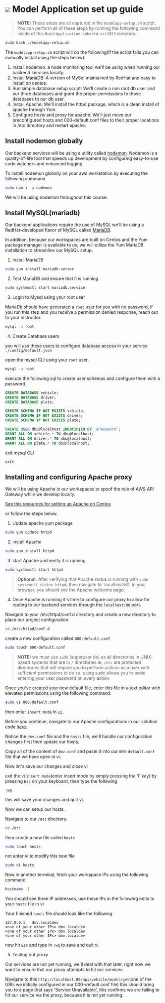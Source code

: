 # ![](https://ga-dash.s3.amazonaws.com/production/assets/logo-9f88ae6c9c3871690e33280fcf557f33.png) Model Application set up guide

> **NOTE:** These steps are all captured in the `modelapp-setup.sh` script. You can perform all of these steps by running the following command inside of this `ModelApplication-cohort4-oct2023` directory. 

```bash
sudo bash ./modelapp-setup.sh
```

The `modelapp-setup.sh` script will do the following(If the script fails you can manually install using the steps below).

1.  Install nodemon: a node monitoring tool we'll be using when running our backend services locally.
2.  Install MariaDB: A version of MySql maintained by RedHat and easy to install on centos. 
3.  Run simple database setup script: We'll create a non root db user and our three databases and grant the proper permissions to those databases to our db user.
4.  Install Apache: We'll install the httpd package, which is a clean install of apache through Yum. 
5.  Configure hosts and proxy for apache: We'll just move our preconfigured hosts and 000-default.conf files to their proper locations in /etc directory and restart apache.


## Install nodemon globally

Our backend services will be using a utility called [nodemon](https://www.npmjs.com/package/nodemon). Nodemon is a quality-of-life tool that speeds up development by configuring easy-to-use code watchers and enhanced logging.

To install nodemon globally on your aws workstation by executing the following command

```bash
sudo npm i -g nodemon
```

We will be using nodemon throughout this course.

## Install MySQL(mariadb)

Our backend applications require the use of MySQl, we'll be using a RedHat-developed flavor of MySQL called [MariaDB](https://mariadb.org/).

In addition, because our workspaces are built on Centos and the Yum package manager is available to us, we will utilize the Yum MariaDB installation to streamline our MySQL setup.

1.  Install MariaDB

```bash
sudo yum install mariadb-server
```

2. Test MariaDB and ensure that it is running

```bash
sudo systemctl start mariadb.service
```

3. Login to Mysql using your root user

MariaDb should have generated a `root` user for you with no password, if you run this step and you receive a permission denied response, reach out to your instructor.

```bash
mysql -u root
```

4.  Create Database users

you will use these users to configure database access in your service `./config/default.json`

open the mysql CLI using your `root` user.

```bash
mysql -u root
```

execute the following sql to create user schemas and configure them with a password.

```sql
CREATE DATABASE vehicle;
CREATE DATABASE driver;
CREATE DATABASE plate;

CREATE SCHEMA IF NOT EXISTS vehicle;
CREATE SCHEMA IF NOT EXISTS driver;
CREATE SCHEMA IF NOT EXISTS plate;

CREATE USER dbu@localhost IDENTIFIED BY 'aPassword';
GRANT ALL ON vehicle.* TO dbu@localhost;
GRANT ALL ON driver.* TO dbu@localhost;
GRANT ALL ON plate.* TO dbu@localhost;
```

exit mysql CLI

```
exit
```


## Installing and configuring Apache proxy

We will be using Apache in our workspaces to spoof the role of AWS API Gateway while we develop locally.

[See this resources for setting up Apache on Centos](https://www.digitalocean.com/community/tutorials/how-to-install-the-apache-web-server-on-centos-7)

or follow the steps below.

1.  Update apache yum package

```bash
sudo yum update httpd
```

2.  install Apache

```bash
sudo yum install httpd
```

3. start Apache and verify it is running

```bash
sudo systemctl start httpd
```

> **Optional:** After verifying that Apache status is running with `sudo systemctl status httpd`, then navigate to `localhost:80' in your browser; you should see the Apache welcome page.

4. Once Apache is running it's time to configure our proxy to allow for routing to our backend services through the `localhost:80` port.

Navigate to your /etc/httpd/conf.d directory and create a new directory to place our project configuration

```bash
cd /etc/httpd/conf.d
```

create a new configuration called `000-default.conf`

```bash
sudo touch 000-default.conf
```

> **NOTE:** we must use `sudo` (superuser do) as all directories in UNIX-based systems that are in `/` directories ie: `/etc` are protected directories that will require you to perform actions as a user with sufficient permissions to do so, using sudo allows you to avoid entering your user password on every action.

Once you've created your new default file, enter this file in a text editor with elevated permissions using the following command.

```bash
sudo vi 000-default.conf
```

then enter `insert mode` in [`vi`](https://www.redhat.com/sysadmin/introduction-vi-editor).

Before you continue, navigate to our Apache configurations in our solution code [here](https://git.generalassemb.ly/ModernEngineering/ModelApplicationDMV/tree/main/solution_code/etc).

Notice the `dmv.conf` file and the `hosts` file, we'll handle our configuration changes first then update our hosts.

Copy all of the content of `dmv.conf` and paste it into our `000-default.conf` file that we have open in vi.

Now let's save our changes and close vi

exit the vi `insert mode`(enter insert mode by simply pressing the 'i' key) by pressing `Esc` on your keyboard, then type the following

```
:wq
```

this will save your changes and quit vi.

Now we can setup our hosts.

Navigate to our `/etc` directory.

```bash
cd /etc
```

then create a new file called `hosts`

```bash
sudo touch hosts
```

not enter vi to modify this new file

```bash
sudo vi hosts
```

Now in another terminal, fetch your workspace IPs using the following command

```bash
hostname -I
```
You should see three IP addresses, use these IPs in the following edits to your `hosts` file in vi

Your finished `hosts` file should look like the following

```
127.0.0.1   dmv.localdev
<one of your other IPs> dmv.localdev
<one of your other IPs> dmv.localdev
<one of your other IPs> dmv.localdev
```

now hit `Esc` and type in `:wq` to save and quit vi.

5.  Testing out proxy

Our services are not yet running, we'll deal with that later, right now we want to ensure that our proxy attempts to hit our services.

Navigate to this `http://localhost:80/api/vehicle/model/get`(one of the URIs we initially configured in our 000-default.conf file) this should bring you to a page that says 'Service Unavailable', this confirms we are failing to hit our service via the proxy, because it is not yet running.